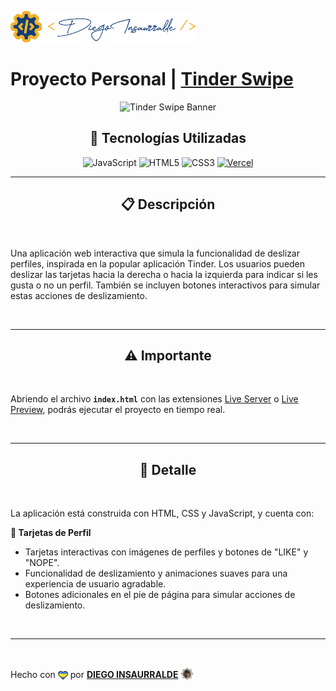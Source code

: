 <p align="left">
    <img src="./images/insa-logo.png" height="50" alt="Insa Logo">
</p>

# Proyecto Personal | [**Tinder Swipe**](https://tinder-swipe-insa.vercel.app/)

<p align="center">
  <img src="https://www.letsnurture.ca/wp-content/uploads/2018/08/tinder_banner.jpg" alt="Tinder Swipe Banner" />
</p>

<div align="center">

## **📌 Tecnologías Utilizadas**

![JavaScript](https://img.shields.io/badge/-JavaScript-black?style=flat-square&logo=javascript)
![HTML5](https://img.shields.io/badge/-HTML5-E46625?style=flat-square&logo=html5&logoColor=white)
![CSS3](https://img.shields.io/badge/-CSS3-385BF4?style=flat-square&logo=css3)
[![Vercel](https://img.shields.io/badge/-Vercel-black?style=flat-square&logo=vercel)](https://vercel.com/)

</div>

---

<div align="center">

## **📋 Descripción**

</div>

<br />

Una aplicación web interactiva que simula la funcionalidad de deslizar perfiles, inspirada en la popular aplicación Tinder. Los usuarios pueden deslizar las tarjetas hacia la derecha o hacia la izquierda para indicar si les gusta o no un perfil. También se incluyen botones interactivos para simular estas acciones de deslizamiento.

<br />

---

<div align="center">

## **⚠️ Importante**

</div>

<br />

Abriendo el archivo **`index.html`** con las extensiones [Live Server](vscode:extension/ritwickdey.LiveServer) o [Live Preview](vscode:extension/ms-vscode.live-server), podrás ejecutar el proyecto en tiempo real.

<br />

---

<div align="center">

## **📁 Detalle**

</div>

<br />

La aplicación está construida con HTML, CSS y JavaScript, y cuenta con:

**📍 Tarjetas de Perfil**

- Tarjetas interactivas con imágenes de perfiles y botones de "LIKE" y "NOPE".
- Funcionalidad de deslizamiento y animaciones suaves para una experiencia de usuario agradable.
- Botones adicionales en el pie de página para simular acciones de deslizamiento.

<br />

---

<br />

<div align="end" style="display: inline-flex; align-items: center;">

Hecho con <img src="./images/boke-heart.png" alt="heart" height="14" width="16" style="margin-bottom: -2.5px;"> por [**DIEGO INSAURRALDE**](https://insaurralde.vercel.app/) <img src="./images/boke-chimp.png" alt="chimp" height="21" width="21" style="margin-bottom: -4px;">

</div>
